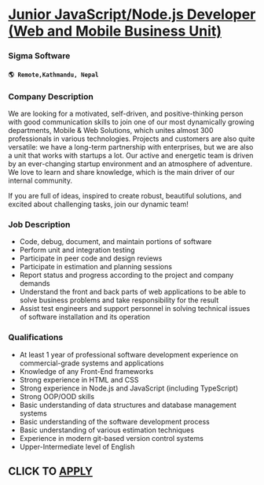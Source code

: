 # [Junior JavaScript/Node.js Developer (Web and Mobile Business Unit)](https://www.remotewlb.com/apply/junior-javascript-node-js-developer-web-and-mobile-business-unit-109095)  
### Sigma Software  
#### `🌎 Remote,Kathmandu, Nepal`  

### **Company Description**

We are looking for a motivated, self-driven, and positive-thinking person with good communication skills to join one of our most dynamically growing departments, Mobile & Web Solutions, which unites almost 300 professionals in various technologies. Projects and customers are also quite versatile: we have a long-term partnership with enterprises, but we are also a unit that works with startups a lot. Our active and energetic team is driven by an ever-changing startup environment and an atmosphere of adventure. We love to learn and share knowledge, which is the main driver of our internal community.

If you are full of ideas, inspired to create robust, beautiful solutions, and excited about challenging tasks, join our dynamic team!

### **Job Description**

  * Code, debug, document, and maintain portions of software 
  * Perform unit and integration testing 
  * Participate in peer code and design reviews 
  * Participate in estimation and planning sessions 
  * Report status and progress according to the project and company demands 
  * Understand the front and back parts of web applications to be able to solve business problems and take responsibility for the result 
  * Assist test engineers and support personnel in solving technical issues of software installation and its operation

###  **Qualifications**

  * At least 1 year of professional software development experience on commercial-grade systems and applications 
  * Knowledge of any Front-End frameworks 
  * Strong experience in HTML and CSS 
  * Strong experience in Node.js and JavaScript (including TypeScript) 
  * Strong OOP/OOD skills 
  * Basic understanding of data structures and database management systems 
  * Basic understanding of the software development process 
  * Basic understanding of various estimation techniques 
  * Experience in modern git-based version control systems 
  * Upper-Intermediate level of English 

  
## CLICK TO [APPLY](https://www.remotewlb.com/apply/junior-javascript-node-js-developer-web-and-mobile-business-unit-109095)

